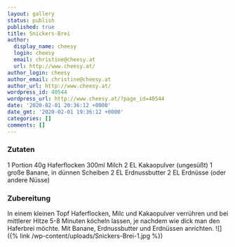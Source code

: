 ```yaml
---
layout: gallery
status: publish
published: true
title: Snickers-Brei
author:
  display_name: cheesy
  login: cheesy
  email: christine@cheesy.at
  url: http://www.cheesy.at/
author_login: cheesy
author_email: christine@cheesy.at
author_url: http://www.cheesy.at/
wordpress_id: 40544
wordpress_url: http://www.cheesy.at/?page_id=40544
date: '2020-02-01 20:36:12 +0000'
date_gmt: '2020-02-01 19:36:12 +0000'
categories: []
comments: []
---
```

### Zutaten
1 Portion
40g Haferflocken
300ml Milch
2 EL Kakaopulver (ungesüßt)
1 große Banane, in dünnen Scheiben
2 EL Erdnussbutter
2 EL Erdnüsse (oder andere Nüsse)
### Zubereitung
In einem kleinen Topf Haferflocken, Milc und Kakaopulver verrühren und bei mittlerer Hitze 5-8 Minuten köcheln lassen, je nachdem wie dick man den Haferbrei möchte.
Mit Banane, Erdnussbutter und Erdnüssen anrichten.
![]({% link /wp-content/uploads/Snickers-Brei-1.jpg %})
